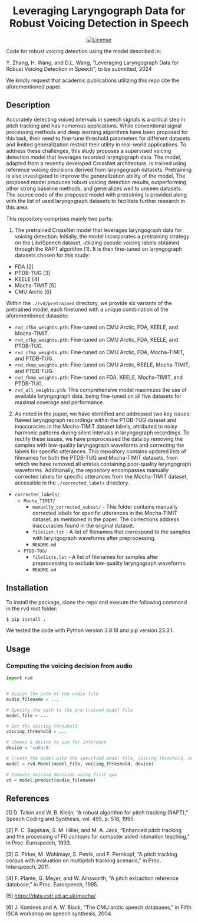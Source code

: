 <h1 align="center">Leveraging Laryngograph Data for Robust Voicing Detection in Speech</h1>
<div align="center">

[![License](https://img.shields.io/badge/License-MIT-blue.svg)](https://opensource.org/licenses/MIT)
<!-- [![Downloads](https://static.pepy.tech/badge/torchcrepe)](https://pepy.tech/project/torchcrepe) -->

</div>

Code for robust voicing detection using the model described in:

Y. Zhang, H. Wang, and D.L. Wang, "Leveraging Laryngograph Data for Robust Voicing Detection in Speech", to be submitted, 2024

We kindly request that academic publications utilizing this repo cite the aforementioned paper.

## Description

Accurately detecting voiced intervals in speech signals is a critical step in pitch tracking and has numerous applications. While conventional signal processing methods and deep learning algorithms have been proposed for this task, their need to fine-tune threshold parameters for different datasets and limited generalization restrict their utility in real-world applications. To address these challenges, this study proposes a supervised voicing detection model that leverages recorded laryngograph data. The model, adapted from a recently developed CrossNet architecture, is trained using reference voicing decisions derived from laryngograph datasets. Pretraining is also investigated to improve the generalization ability of the model. The proposed model produces robust voicing detection results, outperforming other strong baseline methods, and generalizes well to unseen datasets. The source code of the proposed model with pretraining is provided along with the list of used laryngograph datasets to facilitate further research in this area.

This repository comprises mainly two parts:

1. The pretrained CrossNet model that leverages laryngograph data for voicing detection. Initially, the model incorporates a pretraining strategy on the LibriSpeech dataset, utilizing pseudo voicing labels obtained through the RAPT algorithm [1]. It is then fine-tuned on laryngograph datasets chosen for this study:

- FDA [2]
- PTDB-TUG [3]
- KEELE [4]
- Mocha-TIMIT [5]
- CMU Arctic [6]

Within the `./rvd/pretrained` directory, we provide six variants of the pretrained model, each finetuned with a unique combination of the aforementioned datasets:

- `rvd_cfkm_weights.pth`: Fine-tuned on CMU Arctic, FDA, KEELE, and Mocha-TIMIT.
- `rvd_cfkp_weights.pth`: Fine-tuned on CMU Arctic, FDA, KEELE, and PTDB-TUG.
- `rvd_cfmp_weights.pth`: Fine-tuned on CMU Arctic, FDA, Mocha-TIMIT, and PTDB-TUG.
- `rvd_ckmp_weights.pth`: Fine-tuned on CMU Arctic, KEELE, Mocha-TIMIT, and PTDB-TUG.
- `rvd_fkmp_weights.pth`: Fine-tuned on FDA, KEELE, Mocha-TIMIT, and PTDB-TUG.
- `rvd_all_weights.pth`: This comprehensive model maximizes the use of available laryngograph data, being fine-tuned on all five datasets for maximal coverage and performance.


   
<!-- The following results were obtained when evaluated on previously unseen test utterances.

<div align="center">
<table>
    <thead>
        <tr>
            <th> </th>
            <th><sub>PTDB</sub></th>
            <th><sub>Mocha TIMIT</sub></th>
            <th><sub>KEELE</sub></th>
            <th><sub>FDA</sub></th>
            <th><sub>CMU Arctic</sub></th>
        </tr>
    </thead>
    <tbody>
        <tr>
            <td><sub>RAPT [6]</sub></td>
            <td><sub>3.47%</sub></td>
            <td><sub>10.41%</sub></td>
            <td><sub>5.75%</sub></td>
            <td><sub>4.61%</sub></td>
            <td><sub>6.46%</sub></td>
        </tr>       
        <tr>
            <td><sub>DC-CRN</sub></td>
            <td><sub></sub></td>
            <td><sub></sub></td>
            <td><sub></sub></td>
            <td><sub></sub></td>
            <td><sub></sub></td>
        </tr>        
    </tbody>
</table>
</div> -->


2. As noted in the paper, we have identified and addressed two key issues: flawed laryngograph recordings within the PTDB-TUG dataset and inaccuracies in the Mocha-TIMIT dataset labels, attributed to noisy harmonic patterns during silent intervals in laryngograph recordings. To rectify these issues, we have preprocessed the data by removing the samples with low-quality laryngograph waveforms and correcting the labels for specific utterances. This repository contains updated lists of filenames for both the PTDB-TUG and Mocha-TIMIT datasets, from which we have removed all entries containing poor-quality laryngograph waveforms. Additionally, the repository encompasses manually corrected labels for specific utterances from the Mocha-TIMIT dataset, accessible in the `./corrected_labels` directory.

- `corrected_labels/`
  - `Mocha_TIMIT/`
    - `manually_corrected_subset/` - This folder contains manually corrected labels for specific utterances in the Mocha-TIMIT dataset, as mentioned in the paper. The corrections address inaccuracies found in the original dataset.
    - `filelist.lst` - A list of filenames that correspond to the samples with laryngograph waveforms after preprocessing.
    - `README.md` 
  - `PTDB-TUG/`
    - `filelists.lst` - A list of filenames for samples after preprocessing to exclude low-quality laryngograph waveforms.
    - `README.md` 


## Installation

To install the package, clone the repo and execute the following command in the rvd root folder:

```bash
$ pip install .
```

<!-- The package will be made available on PyPI. To install it, execute the following command within your Python environment:

```bash
$ pip install rvd
``` -->

We tested the code with Python version 3.8.18 and pip version 23.3.1.

## Usage

### Computing the voicing decision from audio

```python
import rvd


# Assign the path of the audio file
audio_filename = ...

# Specify the path to the pre-trained model file
model_file = ...

# Set the voicing threshold
voicing_threshold = ...

# Choose a device to use for inference
device = 'cuda:0'

# Create the model with the specified model file, voicing threshold, and device
model = rvd.Model(model_file, voicing_threshold, device)

# Compute voicing decision using first gpu
vd = model.predict(audio_filename)

```


## References

[1] D. Talkin and W. B. Kleijn, “A robust algorithm for pitch tracking (RAPT),” Speech Coding and Synthesis, vol. 495, p. 518, 1995.

[2] P. C. Bagshaw, S. M. Hiller, and M. A. Jack, “Enhanced pitch tracking and the processing of F0 contours for computer aided intonation teaching,” in Proc. Eurospeech, 1993.

[3] G. Pirker, M. Wohlmayr, S. Petrik, and F. Pernkopf, “A pitch tracking corpus with evaluation on multipitch tracking scenario,” in Proc. Interspeech, 2011.

[4] F. Plante, G. Meyer, and W. Ainsworth, “A pitch extraction reference database,” in Proc. Eurospeech, 1995.

[5] https://data.cstr.ed.ac.uk/mocha/

[6] J. Kominek and A. W. Black, “The CMU arctic speech databases,” in Fifth ISCA workshop on speech synthesis, 2004.


